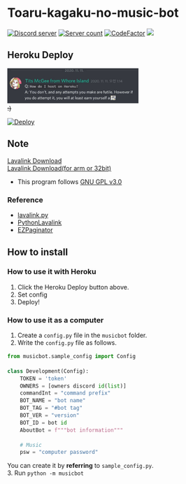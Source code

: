 # Toaru-kagaku-no-music-bot

<a href="https://discord.gg/etzmFDGFVg"><img src="https://img.shields.io/discord/803935936219578368?color=7289da&logo=discord&logoColor=white" alt="Discord server" /></a>
<a href="https://discord.com/oauth2/authorize?client_id=714140461840728144&permissions=3165184&scope=bot"><img src="https://api.koreanbots.dev/widget/bots/servers/714140461840728144.svg" alt="Server count" /></a>
<a href="https://www.codefactor.io/repository/github/newpremium/toaru-kagaku-no-music-bot/overview/main"><img src="https://www.codefactor.io/repository/github/newpremium/toaru-kagaku-no-music-bot/badge/main" alt="CodeFactor" /></a>
<a href="https://www.codacy.com/gh/NewPremium/Toaru-kagaku-no-music-bot/dashboard?utm_source=github.com&amp;utm_medium=referral&amp;utm_content=NewPremium/Toaru-kagaku-no-music-bot&amp;utm_campaign=Badge_Grade"><img src="https://app.codacy.com/project/badge/Grade/a077da0e48aa4adbad939e0e43042e60"/></a>

## Heroku Deploy

<img src="https://github.com/NewPremium/Toaru-kagaku-no-music-bot/blob/main/image/sorry_lavalink.py_dev.jpg?raw=true" width="300"></img>
<br>~~:)~~

[![Deploy](https://www.herokucdn.com/deploy/button.svg)](https://heroku.com/deploy?template=https://github.com/NewPremium/Toaru-kagaku-no-music-bot/tree/main)

## Note

[Lavalink Download](https://github.com/freyacodes/Lavalink/releases)<br>
[Lavalink Download(for arm or 32bit)](https://github.com/Cog-Creators/Lavalink-Jars/releases)

* This program follows [GNU GPL v3.0](https://www.gnu.org/licenses/gpl-3.0.html)

### Reference

* [lavalink.py](https://github.com/Devoxin/Lavalink.py)
* [PythonLavalink](https://github.com/fxrcha/PythonLavalink)
* [EZPaginator](https://github.com/khk4912/EZPaginator)

## How to install

### How to use it with Heroku

1. Click the Heroku Deploy button above.
2. Set config
3. Deploy!

### How to use it as a computer

1. Create a `config.py` file in the `musicbot` folder.
2. Write the `config.py` file as follows.

```python
from musicbot.sample_config import Config

class Development(Config):
    TOKEN = 'token'
    OWNERS = [owners discord id(list)]
    commandInt = "command prefix"
    BOT_NAME = "bot name"
    BOT_TAG = "#bot tag"
    BOT_VER = "version"
    BOT_ID = bot id
    AboutBot = f"""bot information"""

    # Music
    psw = "computer password"
```
You can create it by **referring** to `sample_config.py`.<br>
3. Run `python -m musicbot`
